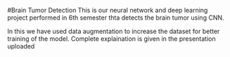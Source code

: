 #Brain Tumor Detection
This is our neural network and deep learning project performed in 6th semester thta detects the brain tumor using CNN.

In this we have used data augmentation to increase the dataset for better training of the model.
Complete explaination is given in the presentation uploaded
